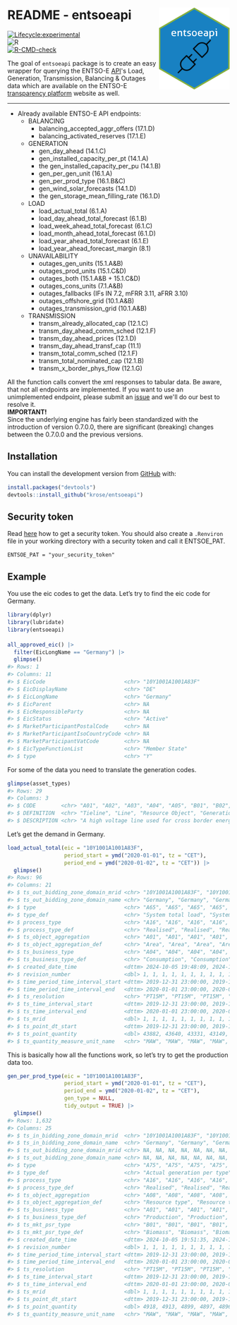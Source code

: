 # README - entsoeapi <img src="man/figures/sticker.png" width="160px" align="right" />

<!-- badges: start -->
[![Lifecycle:experimental](https://lifecycle.r-lib.org/articles/figures/lifecycle-experimental.svg)](https://lifecycle.r-lib.org/articles/stages.html#experimental)    
![R](https://img.shields.io/badge/r-%23276DC3.svg?style=for-the-badge&logo=r&logoColor=white)    
[![R-CMD-check](https://github.com/krose/entsoeapi/actions/workflows/R-CMD-check.yaml/badge.svg)](https://github.com/krose/entsoeapi/actions/workflows/R-CMD-check.yaml)
<!-- badges: end -->

The goal of `entsoeapi` package is to create an easy wrapper for querying the
ENTSO-E [API](https://transparency.entsoe.eu/content/static_content/Static%20content/web%20api/Guide.html)'s
Load, Generation, Transmission, Balancing & Outages data which are available on the ENTSO-E [transparency
platform](https://transparency.entsoe.eu/) website as well.    

---     

-   Already available ENTSO-E API endpoints:
    -   BALANCING
        -   balancing_accepted_aggr_offers (17.1.D)
        -   balancing_activated_reserves (17.1.E)
    -   GENERATION
        -   gen_day_ahead (14.1.C)
        -   gen_installed_capacity_per_pt (14.1.A)
        -   the gen_installed_capacity_per_pu (14.1.B)
        -   gen_per_gen_unit (16.1.A)
        -   gen_per_prod_type (16.1.B&C)
        -   gen_wind_solar_forecasts (14.1.D)
        -   the gen_storage_mean_filling_rate (16.1.D)
    -   LOAD
        -   load_actual_total (6.1.A)
        -   load_day_ahead_total_forecast (6.1.B)
        -   load_week_ahead_total_forecast (6.1.C)
        -   load_month_ahead_total_forecast (6.1.D)
        -   load_year_ahead_total_forecast (6.1.E)
        -   load_year_ahead_forecast_margin (8.1)
    -   UNAVAILABILITY
        -   outages_gen_units (15.1.A&B)
        -   outages_prod_units (15.1.C&D)
        -   outages_both (15.1.A&B + 15.1.C&D)
        -   outages_cons_units (7.1.A&B)
        -   outages_fallbacks (IFs IN 7.2, mFRR 3.11, aFRR 3.10)
        -   outages_offshore_grid (10.1.A&B)
        -   outages_transmission_grid (10.1.A&B)
    -   TRANSMISSION
        -   transm_already_allocated_cap (12.1.C)
        -   transm_day_ahead_comm_sched (12.1.F)
        -   transm_day_ahead_prices (12.1.D)
        -   transm_day_ahead_transf_cap (11.1)
        -   transm_total_comm_sched (12.1.F)
        -   transm_total_nominated_cap (12.1.B)
        -   transm_x_border_phys_flow (12.1.G)

All the function calls convert the xml responses to tabular data. Be aware, that not all endpoints are implemented.
If you want to use an unimplemented endpoint, please submit an [issue](https://github.com/krose/entsoeapi/issues) 
and we'll do our best to resolve it.    
<b>IMPORTANT!</b>    
Since the underlying engine has fairly been standardized with the introduction of version 0.7.0.0, 
there are significant (breaking) changes between the 0.7.0.0 and the previous versions.

## Installation

You can install the development version from [GitHub](https://github.com/) with:

``` r
install.packages("devtools")
devtools::install_github("krose/entsoeapi")
```

## Security token

Read
[here](https://transparency.entsoe.eu/content/static_content/Static%20content/web%20api/Guide.html#_authentication_and_authorisation)
how to get a security token. You should also create a `.Renviron` file in your
working directory with a security token and call it ENTSOE_PAT.

```         
ENTSOE_PAT = "your_security_token"
```

## Example

You use the eic codes to get the data. Let’s try to find the eic code for
Germany.

``` r
library(dplyr)
library(lubridate)
library(entsoeapi)

all_approved_eic() |>
  filter(EicLongName == "Germany") |>
  glimpse()
#> Rows: 1
#> Columns: 11
#> $ EicCode                         <chr> "10Y1001A1001A83F"
#> $ EicDisplayName                  <chr> "DE"
#> $ EicLongName                     <chr> "Germany"
#> $ EicParent                       <chr> NA
#> $ EicResponsibleParty             <chr> NA
#> $ EicStatus                       <chr> "Active"
#> $ MarketParticipantPostalCode     <chr> NA
#> $ MarketParticipantIsoCountryCode <chr> NA
#> $ MarketParticipantVatCode        <chr> NA
#> $ EicTypeFunctionList             <chr> "Member State"
#> $ type                            <chr> "Y"
```

For some of the data you need to translate the generation codes.

``` r
glimpse(asset_types)
#> Rows: 29
#> Columns: 3
#> $ CODE        <chr> "A01", "A02", "A03", "A04", "A05", "B01", "B02", "B0…
#> $ DEFINITION  <chr> "Tieline", "Line", "Resource Object", "Generation", …
#> $ DESCRIPTION <chr> "A high voltage line used for cross border energy in…

```

Let’s get the demand in Germany.

``` r
load_actual_total(eic = "10Y1001A1001A83F",
                  period_start = ymd("2020-01-01", tz = "CET"),
                  period_end = ymd("2020-01-02", tz = "CET")) |>
  glimpse()
#> Rows: 96
#> Columns: 21
#> $ ts_out_bidding_zone_domain_mrid <chr> "10Y1001A1001A83F", "10Y1001A1001A83F", "1…
#> $ ts_out_bidding_zone_domain_name <chr> "Germany", "Germany", "Germany", "Germany"…
#> $ type                            <chr> "A65", "A65", "A65", "A65", "A65", "A65", …
#> $ type_def                        <chr> "System total load", "System total load", …
#> $ process_type                    <chr> "A16", "A16", "A16", "A16", "A16", "A16", …
#> $ process_type_def                <chr> "Realised", "Realised", "Realised", "Reali…
#> $ ts_object_aggregation           <chr> "A01", "A01", "A01", "A01", "A01", "A01", …
#> $ ts_object_aggregation_def       <chr> "Area", "Area", "Area", "Area", "Area", "A…
#> $ ts_business_type                <chr> "A04", "A04", "A04", "A04", "A04", "A04", …
#> $ ts_business_type_def            <chr> "Consumption", "Consumption", "Consumption…
#> $ created_date_time               <dttm> 2024-10-05 19:48:09, 2024-10-05 19:48:09,…
#> $ revision_number                 <dbl> 1, 1, 1, 1, 1, 1, 1, 1, 1, 1, 1, 1, 1, 1, …
#> $ time_period_time_interval_start <dttm> 2019-12-31 23:00:00, 2019-12-31 23:00:00,…
#> $ time_period_time_interval_end   <dttm> 2020-01-01 23:00:00, 2020-01-01 23:00:00,…
#> $ ts_resolution                   <chr> "PT15M", "PT15M", "PT15M", "PT15M", "PT15M…
#> $ ts_time_interval_start          <dttm> 2019-12-31 23:00:00, 2019-12-31 23:00:00,…
#> $ ts_time_interval_end            <dttm> 2020-01-01 23:00:00, 2020-01-01 23:00:00,…
#> $ ts_mrid                         <dbl> 1, 1, 1, 1, 1, 1, 1, 1, 1, 1, 1, 1, 1, 1, …
#> $ ts_point_dt_start               <dttm> 2019-12-31 23:00:00, 2019-12-31 23:15:00,…
#> $ ts_point_quantity               <dbl> 43882, 43640, 43331, 43149, 43017, 42806, …
#> $ ts_quantity_measure_unit_name   <chr> "MAW", "MAW", "MAW", "MAW", "MAW", "MAW", …
```

This is basically how all the functions work, so let’s try to get the production
data too.

``` r
gen_per_prod_type(eic = "10Y1001A1001A83F", 
                  period_start = ymd("2020-01-01", tz = "CET"),
                  period_end = ymd("2020-01-02", tz = "CET"),
                  gen_type = NULL,
                  tidy_output = TRUE) |>
  glimpse()
#> Rows: 1,632
#> Columns: 25
#> $ ts_in_bidding_zone_domain_mrid  <chr> "10Y1001A1001A83F", "10Y1001A1001A83F", "10Y100…
#> $ ts_in_bidding_zone_domain_name  <chr> "Germany", "Germany", "Germany", "Germany", "Ge…
#> $ ts_out_bidding_zone_domain_mrid <chr> NA, NA, NA, NA, NA, NA, NA, NA, NA, NA, NA, NA,…
#> $ ts_out_bidding_zone_domain_name <chr> NA, NA, NA, NA, NA, NA, NA, NA, NA, NA, NA, NA,…
#> $ type                            <chr> "A75", "A75", "A75", "A75", "A75", "A75", "A75"…
#> $ type_def                        <chr> "Actual generation per type", "Actual generatio…
#> $ process_type                    <chr> "A16", "A16", "A16", "A16", "A16", "A16", "A16"…
#> $ process_type_def                <chr> "Realised", "Realised", "Realised", "Realised",…
#> $ ts_object_aggregation           <chr> "A08", "A08", "A08", "A08", "A08", "A08", "A08"…
#> $ ts_object_aggregation_def       <chr> "Resource type", "Resource type", "Resource typ…
#> $ ts_business_type                <chr> "A01", "A01", "A01", "A01", "A01", "A01", "A01"…
#> $ ts_business_type_def            <chr> "Production", "Production", "Production", "Prod…
#> $ ts_mkt_psr_type                 <chr> "B01", "B01", "B01", "B01", "B01", "B01", "B01"…
#> $ ts_mkt_psr_type_def             <chr> "Biomass", "Biomass", "Biomass", "Biomass", "Bi…
#> $ created_date_time               <dttm> 2024-10-05 19:51:35, 2024-10-05 19:51:35, 2024…
#> $ revision_number                 <dbl> 1, 1, 1, 1, 1, 1, 1, 1, 1, 1, 1, 1, 1, 1, 1, 1,…
#> $ time_period_time_interval_start <dttm> 2019-12-31 23:00:00, 2019-12-31 23:00:00, 2019…
#> $ time_period_time_interval_end   <dttm> 2020-01-01 23:00:00, 2020-01-01 23:00:00, 2020…
#> $ ts_resolution                   <chr> "PT15M", "PT15M", "PT15M", "PT15M", "PT15M", "P…
#> $ ts_time_interval_start          <dttm> 2019-12-31 23:00:00, 2019-12-31 23:00:00, 2019…
#> $ ts_time_interval_end            <dttm> 2020-01-01 23:00:00, 2020-01-01 23:00:00, 2020…
#> $ ts_mrid                         <dbl> 1, 1, 1, 1, 1, 1, 1, 1, 1, 1, 1, 1, 1, 1, 1, 1,…
#> $ ts_point_dt_start               <dttm> 2019-12-31 23:00:00, 2019-12-31 23:15:00, 2019…
#> $ ts_point_quantity               <dbl> 4918, 4913, 4899, 4897, 4896, 4877, 4886, 4896,…
#> $ ts_quantity_measure_unit_name   <chr> "MAW", "MAW", "MAW", "MAW", "MAW", "MAW", "MAW"…
```
